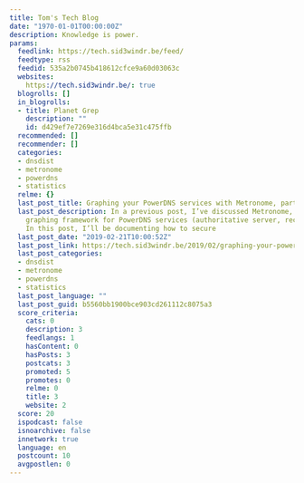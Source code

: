 ```yaml
---
title: Tom's Tech Blog
date: "1970-01-01T00:00:00Z"
description: Knowledge is power.
params:
  feedlink: https://tech.sid3windr.be/feed/
  feedtype: rss
  feedid: 535a2b0745b418612cfce9a60d03063c
  websites:
    https://tech.sid3windr.be/: true
  blogrolls: []
  in_blogrolls:
  - title: Planet Grep
    description: ""
    id: d429ef7e7269e316d4bca5e31c475ffb
  recommended: []
  recommender: []
  categories:
  - dnsdist
  - metronome
  - powerdns
  - statistics
  relme: {}
  last_post_title: Graphing your PowerDNS services with Metronome, part 2
  last_post_description: In a previous post, I’ve discussed Metronome, a lightweight
    graphing framework for PowerDNS services (authoritative server, recursor, dnsdist).
    In this post, I’ll be documenting how to secure
  last_post_date: "2019-02-21T10:00:52Z"
  last_post_link: https://tech.sid3windr.be/2019/02/graphing-your-powerdns-services-with-metronome-part-2/
  last_post_categories:
  - dnsdist
  - metronome
  - powerdns
  - statistics
  last_post_language: ""
  last_post_guid: b5560bb1900bce903cd261112c8075a3
  score_criteria:
    cats: 0
    description: 3
    feedlangs: 1
    hasContent: 0
    hasPosts: 3
    postcats: 3
    promoted: 5
    promotes: 0
    relme: 0
    title: 3
    website: 2
  score: 20
  ispodcast: false
  isnoarchive: false
  innetwork: true
  language: en
  postcount: 10
  avgpostlen: 0
---
```

